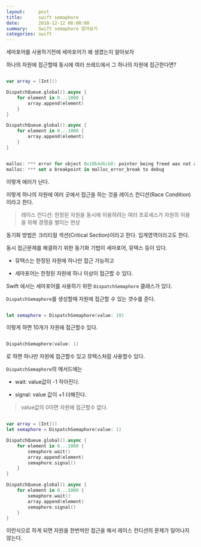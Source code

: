 ```yaml
---
layout:     post
title:      swift semaphore
date:       2018-12-12 08:00:00
summary:    Swift semaphore 알아보기
categories: swift
---
```


세마포어를 사용하기전에 세마포어가 왜 생겼는지 알아보자

하나의 자원에 접근할때 동시에 여러 쓰레드에서 그 하나의 자원에 접근한다면?

```Swift

var array = [Int]()

DispatchQueue.global().async {
    for element in 0...1000 {
        array.append(element)
    }
}

DispatchQueue.global().async {
    for element in 0...1000 {
        array.append(element)
    }
}

```

```Swift

malloc: *** error for object 0x10b4d6cb0: pointer being freed was not allocated
malloc: *** set a breakpoint in malloc_error_break to debug

```

이렇게 에러가 난다.

이렇게 하나의 자원에 여러 곳에서 접근을 하는 것을 레이스 컨디션(Race Condition)이라고 한다.

> 레이스 컨디션: 한정된 자원을 동시에 이용하려는 여러 프로세스가 자원의 이용을 위해 경쟁을 벌이는 현상

동기화 방법은 크리티컬 섹션(Critical Section)이라고 한다. 임계영역이라고도 한다.

동시 접근문제를 해결하기 위한 동기화 기법이 세마포어, 뮤텍스 등이 있다.

- 뮤택스는 한정된 자원에 하나만 접근 가능하고

- 세마포어는 한정된 자원에 하나 이상이 접근할 수 있다.

Swift 에서는 세마포어를 사용하기 위한 `DispatchSemaphore` 클래스가 있다.

`DispatchSemaphore`를 생성할때 자원에 접근할 수 있는 갯수를 준다.

```Swift

let semaphore = DispatchSemaphore(value: 10)

```

이렇게 하면 10개가 자원에 접근할수 있다.

```Swift

DispatchSemaphore(value: 1)

```

로 하면 하나만 자원에 접근할수 있고 뮤택스처럼 사용할수 있다.

`DispatchSemaphore`의 메서드에는

- wait: value값이 -1 작아진다.

- signal: value 값이 +1 더해진다.

> value값의 0이면 자원에 접근할수 없다.

```Swift

var array = [Int]()
let semaphore = DispatchSemaphore(value: 1)

DispatchQueue.global().async {
    for element in 0...1000 {
        semaphore.wait()
        array.append(element)
        semaphore.signal()
    }
}

DispatchQueue.global().async {
    for element in 0...1000 {
        semaphore.wait()
        array.append(element)
        semaphore.signal()
    }
}

```

이런식으로 하게 되면 자원을 한번씩만 접근을 해서 레이스 컨디션의 문제가 일어나지 않는다.
